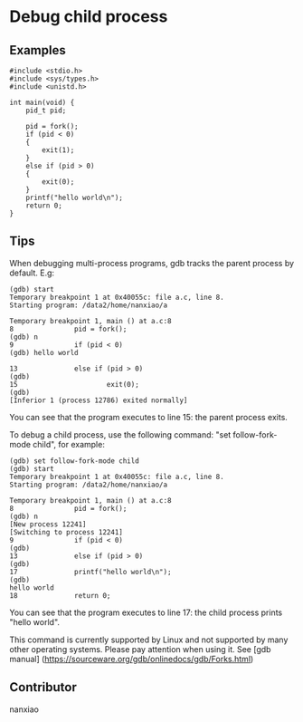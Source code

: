 # Debug child process

## Examples

	#include <stdio.h>
	#include <sys/types.h>
	#include <unistd.h>
	
	int main(void) {
		pid_t pid;
	
		pid = fork();
		if (pid < 0)
		{
			exit(1);
		}
		else if (pid > 0)
		{
			exit(0);
		}
		printf("hello world\n");
		return 0;
	}


## Tips

When debugging multi-process programs, gdb tracks the parent process by default. E.g:

	(gdb) start
	Temporary breakpoint 1 at 0x40055c: file a.c, line 8.
	Starting program: /data2/home/nanxiao/a
	
	Temporary breakpoint 1, main () at a.c:8
	8               pid = fork();
	(gdb) n
	9               if (pid < 0)
	(gdb) hello world
	
	13              else if (pid > 0)
	(gdb)
	15                      exit(0);
	(gdb)
	[Inferior 1 (process 12786) exited normally]


	


You can see that the program executes to line 15: the parent process exits.

To debug a child process, use the following command: &quot;set follow-fork-mode child&quot;, for example:

	(gdb) set follow-fork-mode child
	(gdb) start
	Temporary breakpoint 1 at 0x40055c: file a.c, line 8.
	Starting program: /data2/home/nanxiao/a
	
	Temporary breakpoint 1, main () at a.c:8
	8               pid = fork();
	(gdb) n
	[New process 12241]
	[Switching to process 12241]
	9               if (pid < 0)
	(gdb)
	13              else if (pid > 0)
	(gdb)
	17              printf("hello world\n");
	(gdb)
	hello world
	18              return 0;


You can see that the program executes to line 17: the child process prints &quot;hello world&quot;.

This command is currently supported by Linux and not supported by many other operating systems. Please pay attention when using it. See [gdb manual] (https://sourceware.org/gdb/onlinedocs/gdb/Forks.html)

## Contributor

nanxiao




